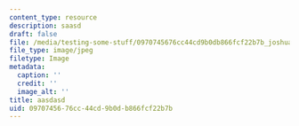 ```yaml
---
content_type: resource
description: saasd
draft: false
file: /media/testing-some-stuff/0970745676cc44cd9b0db866fcf22b7b_joshua-sukoff-bagLH2hW5jM-unsplash.jpg
file_type: image/jpeg
filetype: Image
metadata:
  caption: ''
  credit: ''
  image_alt: ''
title: aasdasd
uid: 09707456-76cc-44cd-9b0d-b866fcf22b7b
---
```

